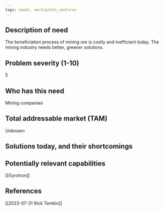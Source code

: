 ```yaml
---
tags: needs, work/proto_ventures
---
```

## Description of need
The beneficiation process of mining ore is costly and inefficient today. The mining industry needs better, greener solutions.
## Problem severity (1-10)
5
## Who has this need
Mining companies
## Total addressable market (TAM)
Unknown
## Solutions today, and their shortcomings

## Potentially relevant capabilities
[[Gyrotron]]
## References
[[2023-07-31 Rick Temkin]]